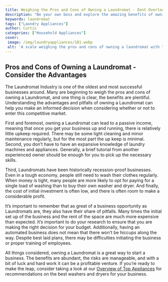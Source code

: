 ```yaml
---
title: Weighing the Pros and Cons of Owning a Laundromat - Dont Overlook the Outstanding Benefits
description: "Be your own boss and explore the amazing benefits of owning a laundromat Weigh the pros and cons to determine if its the right decision for you"
keywords: laundromat
tags: ["Laundry Appliances"]
author: Curtis
categories: ["Household Appliances"]
cover: 
 image: /img/laundryappliances/101.webp
 alt: 'A scale weighing the pros and cons of owning a laundromat with the benefits displayed on the heavier side'
---
```

## Pros and Cons of Owning a Laundromat - Consider the Advantages

The Laundromat Industry is one of the oldest and most successful businesses around. Many are beginning to weigh the pros and cons of owning a Laundromat, and one thing is clear, the benefits are plentiful. Understanding the advantages and pitfalls of owning a Laundromat can help you make an informed decision when considering whether or not to enter this competitive market. 

First and foremost, owning a Laundromat can lead to a passive income, meaning that once you get your business up and running, there is relatively little upkeep required. There may be some light cleaning and minor maintenance regularly, but for the most part the up keep is minimal. Second, you don’t have to have an expansive knowledge of laundry machines and appliances. Generally, a brief tutorial from another experienced owner should be enough for you to pick up the necessary skills. 

Third, Laundromats have been historically recession-proof businesses. Even in a tough economy, people still need to wash their clothes regularly. When money is tight, many people are more likely to opt for paying for a single load of washing than to buy their own washer and dryer. And finally, the cost of initial investment is often low, and there is often room to make a considerable profit. 

It’s important to remember that as great of a business opportunity as Laundromats are, they also have their share of pitfalls. Many times the initial set up of the business and the rent of the space are much more expensive than expected. It’s important to do your research to ensure that you are making the right decision for your budget. Additionally, having an automated business does not mean that there won’t be hiccups along the way. Despite best laid plans, there may be difficulties initiating the business or proper training of employees.

All things considered, owning a Laundromat is a great way to start a business. The benefits are abundant, the risks are manageable, and with a bit of luck and hard work it can be a profitable venture. If you’re ready to make the leap, consider taking a look at our [Overview of Top Appliances](./pages/appliance-overview) for recommendations on the best washers and dryers for your business.
